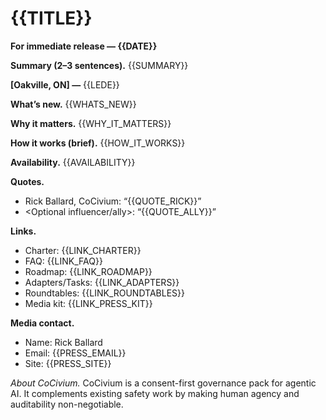 # {{TITLE}}
**For immediate release — {{DATE}}**

**Summary (2–3 sentences).**  {{SUMMARY}}

**[Oakville, ON] —** {{LEDE}}

**What’s new.** {{WHATS_NEW}}

**Why it matters.** {{WHY_IT_MATTERS}}

**How it works (brief).** {{HOW_IT_WORKS}}

**Availability.** {{AVAILABILITY}}

**Quotes.**
- Rick Ballard, CoCivium: “{{QUOTE_RICK}}”
- <Optional influencer/ally>: “{{QUOTE_ALLY}}”

**Links.**
- Charter: {{LINK_CHARTER}}
- FAQ: {{LINK_FAQ}}
- Roadmap: {{LINK_ROADMAP}}
- Adapters/Tasks: {{LINK_ADAPTERS}}
- Roundtables: {{LINK_ROUNDTABLES}}
- Media kit: {{LINK_PRESS_KIT}}

**Media contact.**
- Name: Rick Ballard
- Email: {{PRESS_EMAIL}}
- Site: {{PRESS_SITE}}

*About CoCivium.*  CoCivium is a consent-first governance pack for agentic AI.  It complements existing safety work by making human agency and auditability non-negotiable.

